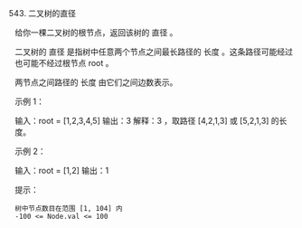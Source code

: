 543. 二叉树的直径

给你一棵二叉树的根节点，返回该树的 直径 。

二叉树的 直径 是指树中任意两个节点之间最长路径的 长度 。这条路径可能经过也可能不经过根节点 root 。

两节点之间路径的 长度 由它们之间边数表示。

 

示例 1：

输入：root = [1,2,3,4,5]
输出：3
解释：3 ，取路径 [4,2,1,3] 或 [5,2,1,3] 的长度。

示例 2：

输入：root = [1,2]
输出：1

 

提示：

    树中节点数目在范围 [1, 104] 内
    -100 <= Node.val <= 100

